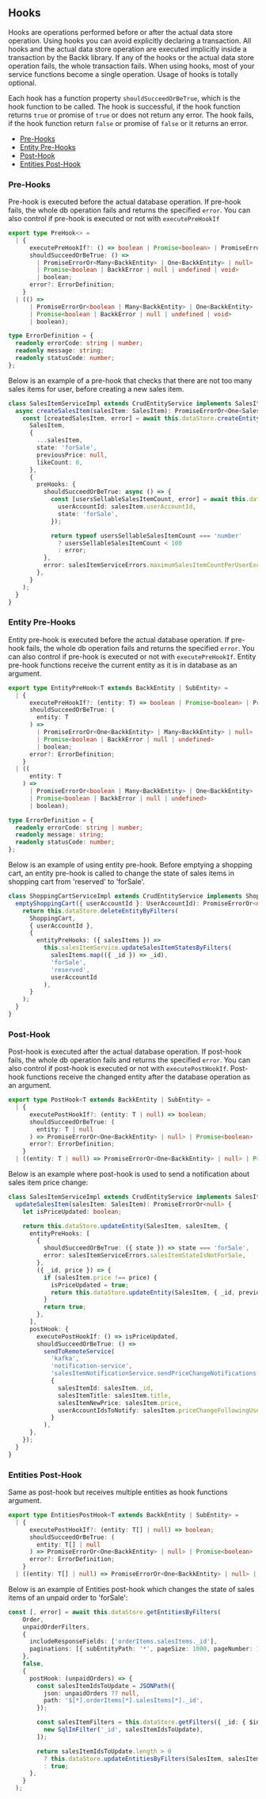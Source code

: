 ## Hooks

Hooks are operations performed before or after the actual data store operation. Using hooks you can avoid
explicitly declaring a transaction. All hooks and the actual data store operation are executed implicitly inside a transaction
by the Backk library. If any of the hooks or the actual data store operation fails, the whole transaction fails.
When using hooks, most of your service functions become a single operation. Usage of hooks is totally optional.

Each hook has a function property `shouldSucceedOrBeTrue`, which is the hook function to be called.
The hook is successful, if the hook function returns `true` or promise of `true` or does not return any error.
The hook fails, if the hook function return `false` or promise of `false` or it returns an error.

- [Pre-Hooks](#pre-hooks)
- [Entity Pre-Hooks](#entity-pre-hooks)
- [Post-Hook](#post-hook)
- [Entities Post-Hook](#entities-post-hook)

### <a name="pre-hooks"></a>Pre-Hooks
Pre-hook is executed before the actual database operation. If pre-hook fails, the whole db operation fails and
returns the specified `error`. You can also control if pre-hook is executed or not with `executePreHookIf`

```ts
export type PreHook<> =
  | {
      executePreHookIf?: () => boolean | Promise<boolean> | PromiseErrorOr<boolean>;
      shouldSucceedOrBeTrue: () =>
        | PromiseErrorOr<Many<BackkEntity> | One<BackkEntity> | null>
        | Promise<boolean | BackkError | null | undefined | void>
        | boolean;
      error?: ErrorDefinition;
    }
  | (() =>
      | PromiseErrorOr<boolean | Many<BackkEntity> | One<BackkEntity> | null>
      | Promise<boolean | BackkError | null | undefined | void>
      | boolean);

type ErrorDefinition = {
  readonly errorCode: string | number;
  readonly message: string;
  readonly statusCode: number;
};
```

Below is an example of a pre-hook that checks that there are not too many sales items for user, before 
creating a new sales item.

```ts
class SalesItemServiceImpl extends CrudEntityService implements SalesItemService {
  async createSalesItem(salesItem: SalesItem): PromiseErrorOr<One<SalesItem>> {
    const [createdSalesItem, error] = await this.dataStore.createEntity(
      SalesItem,
      {
        ...salesItem,
        state: 'forSale',
        previousPrice: null,
        likeCount: 0,
      },
      {
        preHooks: {
          shouldSucceedOrBeTrue: async () => {
            const [usersSellableSalesItemCount, error] = await this.dataStore.getEntityCount(SalesItem, {
              userAccountId: salesItem.userAccountId,
              state: 'forSale',
            });

            return typeof usersSellableSalesItemCount === 'number'
              ? usersSellableSalesItemCount < 100
              : error;
          },
          error: salesItemServiceErrors.maximumSalesItemCountPerUserExceeded,
        },
      }
    );
  }
}
```

### <a name="entity-pre-hooks"></a>Entity Pre-Hooks
Entity pre-hook is executed before the actual database operation. If pre-hook fails, the whole db operation fails and
returns the specified `error`. You can also control if pre-hook is executed or not with `executePreHookIf`.
Entity pre-hook functions receive the current entity as it is in database as an argument.

```ts
export type EntityPreHook<T extends BackkEntity | SubEntity> =
  | {
      executePreHookIf?: (entity: T) => boolean | Promise<boolean> | PromiseErrorOr<boolean>;
      shouldSucceedOrBeTrue: (
        entity: T
      ) =>
        | PromiseErrorOr<One<BackkEntity> | Many<BackkEntity> | null>
        | Promise<boolean | BackkError | null | undefined>
        | boolean;
      error?: ErrorDefinition;
    }
  | ((
      entity: T
    ) =>
      | PromiseErrorOr<boolean | Many<BackkEntity> | One<BackkEntity> | null>
      | Promise<boolean | BackkError | null | undefined>
      | boolean);

type ErrorDefinition = {
  readonly errorCode: string | number;
  readonly message: string;
  readonly statusCode: number;
};
```

Below is an example of using entity pre-hook. Before emptying a shopping cart, an entity pre-hook is called
to change the state of sales items in shopping cart from 'reserved' to 'forSale'.

```ts
class ShoppingCartServiceImpl extends CrudEntityService implements ShoppingCartService {
  emptyShoppingCart({ userAccountId }: UserAccountId): PromiseErrorOr<null> {
    return this.dataStore.deleteEntityByFilters(
      ShoppingCart,
      { userAccountId },
      {
        entityPreHooks: ({ salesItems }) =>
          this.salesItemService.updateSalesItemStatesByFilters(
            salesItems.map(({ _id }) => _id),
            'forSale',
            'reserved',
            userAccountId
          ),
      }
    );
  }
}
```

### <a name="post-hook"></a>Post-Hook
Post-hook is executed after the actual database operation. If post-hook fails, the whole db operation fails and
returns the specified `error`. You can also control if post-hook is executed or not with `executePostHookIf`.
Post-hook functions receive the changed entity after the database operation as an argument.

```ts
export type PostHook<T extends BackkEntity | SubEntity> =
  | {
      executePostHookIf?: (entity: T | null) => boolean;
      shouldSucceedOrBeTrue: (
        entity: T | null
      ) => PromiseErrorOr<One<BackkEntity> | null> | Promise<boolean> | boolean;
      error?: ErrorDefinition;
    }
  | ((entity: T | null) => PromiseErrorOr<One<BackkEntity> | null> | Promise<boolean> | boolean);
```

Below is an example where post-hook is used to send a notification about sales item price change:

```ts
class SalesItemServiceImpl extends CrudEntityService implements SalesItemService {
  updateSalesItem(salesItem: SalesItem): PromiseErrorOr<null> {
    let isPriceUpdated: boolean;

    return this.dataStore.updateEntity(SalesItem, salesItem, {
      entityPreHooks: [
        {
          shouldSucceedOrBeTrue: ({ state }) => state === 'forSale',
          error: salesItemServiceErrors.salesItemStateIsNotForSale,
        },
        ({ _id, price }) => {
          if (salesItem.price !== price) {
            isPriceUpdated = true;
            return this.dataStore.updateEntity(SalesItem, { _id, previousPrice: price });
          }
          return true;
        },
      ],
      postHook: {
        executePostHookIf: () => isPriceUpdated,
        shouldSucceedOrBeTrue: () =>
          sendToRemoteService(
            'kafka',
            'notification-service',
            'salesItemNotificationService.sendPriceChangeNotifications',
            {
              salesItemId: salesItem._id,
              salesItemTitle: salesItem.title,
              salesItemNewPrice: salesItem.price,
              userAccountIdsToNotify: salesItem.priceChangeFollowingUserAccountIds,
            }
          ),
      },
    });
  }
}
```

### <a name="entities-post-hook"></a>Entities Post-Hook
Same as post-hook but receives multiple entities as hook functions argument.

```ts
export type EntitiesPostHook<T extends BackkEntity | SubEntity> =
  | {
      executePostHookIf?: (entity: T[] | null) => boolean;
      shouldSucceedOrBeTrue: (
        entity: T[] | null
      ) => PromiseErrorOr<One<BackkEntity> | null> | Promise<boolean> | boolean;
      error?: ErrorDefinition;
    }
  | ((entity: T[] | null) => PromiseErrorOr<One<BackkEntity> | null> | Promise<boolean> | boolean);
```

Below is an example of Entities post-hook which changes the state of sales items of an unpaid order to 'forSale':

```ts
const [, error] = await this.dataStore.getEntitiesByFilters(
    Order,
    unpaidOrderFilters,
    {
      includeResponseFields: ['orderItems.salesItems._id'],
      paginations: [{ subEntityPath: '*', pageSize: 1000, pageNumber: 1 }],
    },
    false,
    {
      postHook: (unpaidOrders) => {
        const salesItemIdsToUpdate = JSONPath({
          json: unpaidOrders ?? null,
          path: '$[*].orderItems[*].salesItems[*]._id',
        });

        const salesItemFilters = this.dataStore.getFilters({ _id: { $in: salesItemIdsToUpdate } }, [
          new SqlInFilter('_id', salesItemIdsToUpdate),
        ]);

        return salesItemIdsToUpdate.length > 0
          ? this.dataStore.updateEntitiesByFilters(SalesItem, salesItemFilters, { state: 'forSale' })
          : true;
      },
    }
  );
```

